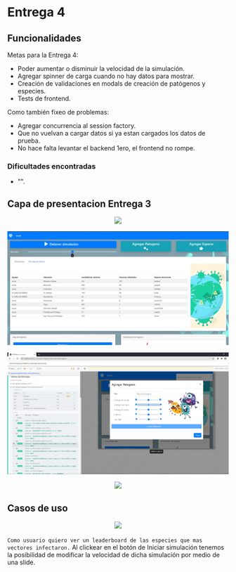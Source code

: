 # Entrega 4

## Funcionalidades

Metas para la Entrega 4:

- Poder aumentar o disminuir la velocidad de la simulación.
- Agregar spinner de carga cuando no hay datos para mostrar.
- Creación de validaciones en modals de creación de patógenos y especies.
- Tests de frontend.

Como también fixeo de problemas:

- Agregar concurrencia al session factory.
- Que no vuelvan a cargar datos si ya estan cargados los datos de prueba.
- No hace falta levantar el backend 1ero, el frontend no rompe.

### Dificultades encontradas

- "".

## Capa de presentacion Entrega 3

<p align="center">
  <img src="modal_1.png" />
</p>

<p align="center">
  <img src="velocidad.jpg" />
</p>

<p align="center">
  <img src="test_front_1.jpg" />
</p>

<p align="center">
  <img src="test_front_2.jpg" />
</p>

## Casos de uso

<p align="center">
  <img src="caso_de_uso_entrega_4.png" />
</p>

`Como usuario quiero ver un leaderboard de las especies que mas vectores infectaron.`
Al clickear en el botón de Iniciar simulación tenemos la posibilidad de modificar la velocidad de dicha simulación por medio de una slide.

